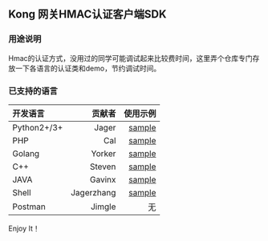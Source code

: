 ## Kong 网关HMAC认证客户端SDK
### 用途说明
Hmac的认证方式，没用过的同学可能调试起来比较费时间，这里弄个仓库专门存放一下各语言的认证类和demo，节约调试时间。

### 已支持的语言
|开发语言|贡献者|使用示例| 
| :------------ | ------------: | ------------: |
| Python2+/3+ | Jager | [sample](python/sample.py) |
| PHP  | Cal | [sample](php/sample.php) |
| Golang | Yorker | [sample](golang/sample.go) |
| C++  | Steven | [sample](c++/src/sample.cpp) |
| JAVA  | Gavinx | [sample](java/Hmac-demo/src/main/java/com/sdk/hmac/Sample.java) |
| Shell  | Jagerzhang | [sample](shell/example.sh) |
| Postman  | Jimgle | 无 |

Enjoy It！
